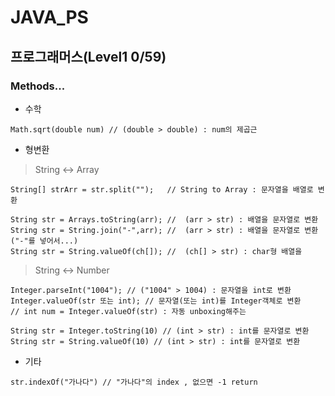 # JAVA_PS
## 프로그래머스(Level1 0/59)
### Methods...
+ 수학
```
Math.sqrt(double num) // (double > double) : num의 제곱근
```
+ 형변환
> String <-> Array
```
String[] strArr = str.split("");   // String to Array : 문자열을 배열로 변환

String str = Arrays.toString(arr); //  (arr > str) : 배열을 문자열로 변환
String str = String.join("-",arr); //  (arr > str) : 배열을 문자열로 변환("-"를 넣어서...)
String str = String.valueOf(ch[]); //  (ch[] > str) : char형 배열을 
```
> String <-> Number
```
Integer.parseInt("1004"); // ("1004" > 1004) : 문자열을 int로 변환
Integer.valueOf(str 또는 int); // 문자열(또는 int)를 Integer객체로 변환
// int num = Integer.valueOf(str) : 자동 unboxing해주는 

String str = Integer.toString(10) // (int > str) : int를 문자열로 변환
String str = String.valueOf(10) // (int > str) : int를 문자열로 변환 
```
+ 기타
```
str.indexOf("가나다") // "가나다"의 index , 없으면 -1 return
```
